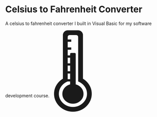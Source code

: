 # Celsius to Fahrenheit Converter

A celsius to fahrenheit converter I built in Visual Basic for my software development course. 
<span style="font-size: 15em">🌡️</span>
